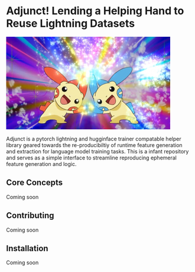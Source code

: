 # Adjunct! Lending a Helping Hand to Reuse Lightning Datasets

![](docs/helping_hand.png?raw=true "Title")

Adjunct is a pytorch  lightning and hugginface trainer compatable helper library geared towards the re-producibiltiy of runtime feature generation and extraction for language model training tasks. This is a infant repository and serves as a simple interface to streamline reproducing ephemeral feature generation and logic.

## Core Concepts
Coming soon

## Contributing
Coming soon

## Installation
Coming soon
